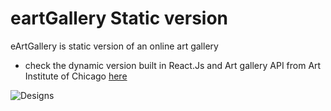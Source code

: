 # eartGallery Static version
eArtGallery is static version of an online art gallery

* check the dynamic version built in React.Js and Art gallery API from Art Institute of Chicago <a href="https://github.com/r-e-d-ant/eartgallery">here</a>

![Designs](https://user-images.githubusercontent.com/66163130/178475523-9fab8cf3-35f5-4b20-aa27-a4f75464388f.png)
